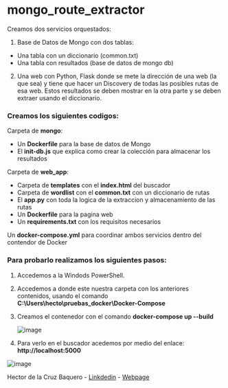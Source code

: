 # mongo_route_extractor

Creamos dos servicios orquestados:
1.  Base de Datos de Mongo con dos tablas:

-	Una tabla con un diccionario (common.txt)
-	Una tabla con resultados (base de datos de mongo db)

2. Una web con Python, Flask donde se mete la dirección de una web (la que sea) y tiene que hacer un Discovery de todas las posibles rutas de esa web. Estos resultados se deben mostrar en la otra parte y se deben extraer usando el diccionario.

### Creamos los siguientes codigos:

Carpeta de **mongo**:
 - Un **Dockerfile** para la  base de datos de Mongo
 - El **init-db.js** que explica como crear la colección para almacenar los resultados

Carpeta de **web_app**:
 - Carpeta de **templates** con el **index.html** del buscador
 - Carpeta de **wordlist** con el **common.txt** con un diccionario de rutas
 - El **app.py** con toda la logica de la extraccion y almacenamiento de las rutas
 - Un **Dockerfile** para la pagina web
 - Un **requirements.txt** con los requisitos necesarios

Un **docker-compose.yml** para coordinar ambos servicios dentro del contendor de Docker

### Para probarlo realizamos los siguientes pasos:

1. Accedemos a la Windods PowerShell.
2. Accedemos a donde este nuestra carpeta con los anteriores contenidos, usando el comando **C:\Users\hecto\pruebas_docker\Docker-Compose**
3. Creamos el contenedor con el comando **docker-compose up --build**

   ![image](https://github.com/HectorCRZBQ/mongo_route_extractor/assets/148070442/000b6e25-74d6-47aa-909f-2aa252b4511f)

4. Para verlo en el buscador acedemos por medio del enlace: **http://localhost:5000**

![image](https://github.com/HectorCRZBQ/mongo_route_extractor/assets/148070442/cd12a093-55d3-4792-832f-044d64725e43)

Hector de la Cruz Baquero - [Linkdedin](https://www.linkedin.com/in/h%C3%A9ctor-de-la-cruz-baquero-ba193429b/) - [Webpage](https://hectorcrzbq.github.io/)
